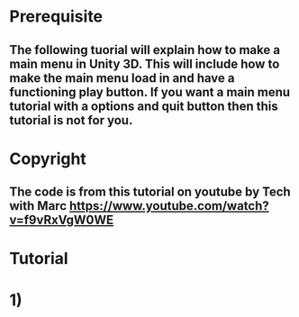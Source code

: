 # Prerequisite
## The following tuorial will explain how to make a main menu in Unity 3D. This will include how to make the main menu load in and have a functioning play button. If you want a main menu tutorial with a options and quit button then this tutorial is not for you.
# Copyright
## The code is from this tutorial on youtube by Tech with Marc https://www.youtube.com/watch?v=f9vRxVgW0WE 
# Tutorial
# 1)
